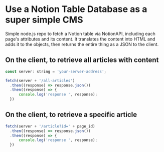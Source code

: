 # Use a Notion Table Database as a super simple CMS
Simple node.js repo to fetch a Notion table via NotionAPI, including each page's attributes and its content. It translates the content into HTML and adds it to the objects, then returns the entire thing as a JSON to the client.

## On the client, to retrieve all articles with content
```javascript
const server: string = 'your-server-address';

fetch(server + '/all-articles')
  .then((response) => response.json())
  .then((response) => {
      console.log('response ', response);
  })
```


## On the client, to retrieve a specific article
```javascript
fetch(server + '/article?id=' + page_id)
  .then((response) => response.json())
  .then((response) => {
      console.log('response ', response);
  })
```